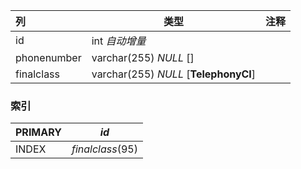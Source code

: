 | 列          | 类型                                  | 注释 |
| :---------- | ------------------------------------- | ---- |
| id          | int *自动增量*                        |      |
| phonenumber | varchar(255) *NULL* []                |      |
| finalclass  | varchar(255) *NULL* [**TelephonyCI**] |      |

### 索引

| PRIMARY | *id*             |
| :------ | ---------------- |
| INDEX   | *finalclass*(95) |
